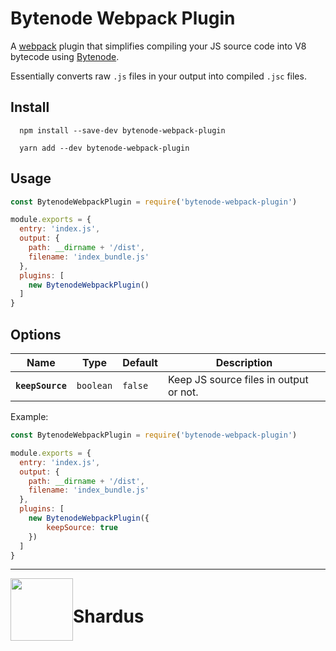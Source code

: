 # Bytenode Webpack Plugin

A [webpack](https://webpack.js.org/) plugin that simplifies compiling your JS
source code into V8 bytecode using [Bytenode](https://github.com/OsamaAbbas/bytenode).

Essentially converts raw `.js` files in your output into compiled `.jsc` files.

## Install

```
  npm install --save-dev bytenode-webpack-plugin
```

```
  yarn add --dev bytenode-webpack-plugin
```

## Usage

```javascript
const BytenodeWebpackPlugin = require('bytenode-webpack-plugin')

module.exports = {
  entry: 'index.js',
  output: {
    path: __dirname + '/dist',
    filename: 'index_bundle.js'
  },
  plugins: [
    new BytenodeWebpackPlugin()
  ]
}
```

## Options

| Name             | Type      | Default | Description                            |
|------------------|-----------|---------|----------------------------------------|
| **`keepSource`** | `boolean` | `false` | Keep JS source files in output or not. |

Example:

```javascript
const BytenodeWebpackPlugin = require('bytenode-webpack-plugin')

module.exports = {
  entry: 'index.js',
  output: {
    path: __dirname + '/dist',
    filename: 'index_bundle.js'
  },
  plugins: [
    new BytenodeWebpackPlugin({
        keepSource: true
    })
  ]
}
```

---

<div style="display:flex; flex-flow:row; align-items:center">
  <a href="https://shardus.com/" target="_blank">
    <img src="https://shardus.com/assets/img/logo.svg" height="100" width="100">
  </a>
  <h1>
    Shardus
  </h1>
</div> 

